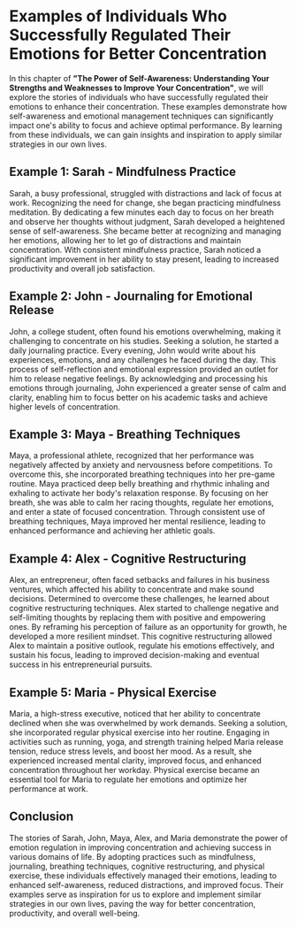 Examples of Individuals Who Successfully Regulated Their Emotions for Better Concentration
===================================================================================================

In this chapter of **"The Power of Self-Awareness: Understanding Your Strengths and Weaknesses to Improve Your Concentration"**, we will explore the stories of individuals who have successfully regulated their emotions to enhance their concentration. These examples demonstrate how self-awareness and emotional management techniques can significantly impact one's ability to focus and achieve optimal performance. By learning from these individuals, we can gain insights and inspiration to apply similar strategies in our own lives.

**Example 1: Sarah - Mindfulness Practice**
-------------------------------------------

Sarah, a busy professional, struggled with distractions and lack of focus at work. Recognizing the need for change, she began practicing mindfulness meditation. By dedicating a few minutes each day to focus on her breath and observe her thoughts without judgment, Sarah developed a heightened sense of self-awareness. She became better at recognizing and managing her emotions, allowing her to let go of distractions and maintain concentration. With consistent mindfulness practice, Sarah noticed a significant improvement in her ability to stay present, leading to increased productivity and overall job satisfaction.

**Example 2: John - Journaling for Emotional Release**
------------------------------------------------------

John, a college student, often found his emotions overwhelming, making it challenging to concentrate on his studies. Seeking a solution, he started a daily journaling practice. Every evening, John would write about his experiences, emotions, and any challenges he faced during the day. This process of self-reflection and emotional expression provided an outlet for him to release negative feelings. By acknowledging and processing his emotions through journaling, John experienced a greater sense of calm and clarity, enabling him to focus better on his academic tasks and achieve higher levels of concentration.

**Example 3: Maya - Breathing Techniques**
------------------------------------------

Maya, a professional athlete, recognized that her performance was negatively affected by anxiety and nervousness before competitions. To overcome this, she incorporated breathing techniques into her pre-game routine. Maya practiced deep belly breathing and rhythmic inhaling and exhaling to activate her body's relaxation response. By focusing on her breath, she was able to calm her racing thoughts, regulate her emotions, and enter a state of focused concentration. Through consistent use of breathing techniques, Maya improved her mental resilience, leading to enhanced performance and achieving her athletic goals.

**Example 4: Alex - Cognitive Restructuring**
---------------------------------------------

Alex, an entrepreneur, often faced setbacks and failures in his business ventures, which affected his ability to concentrate and make sound decisions. Determined to overcome these challenges, he learned about cognitive restructuring techniques. Alex started to challenge negative and self-limiting thoughts by replacing them with positive and empowering ones. By reframing his perception of failure as an opportunity for growth, he developed a more resilient mindset. This cognitive restructuring allowed Alex to maintain a positive outlook, regulate his emotions effectively, and sustain his focus, leading to improved decision-making and eventual success in his entrepreneurial pursuits.

**Example 5: Maria - Physical Exercise**
----------------------------------------

Maria, a high-stress executive, noticed that her ability to concentrate declined when she was overwhelmed by work demands. Seeking a solution, she incorporated regular physical exercise into her routine. Engaging in activities such as running, yoga, and strength training helped Maria release tension, reduce stress levels, and boost her mood. As a result, she experienced increased mental clarity, improved focus, and enhanced concentration throughout her workday. Physical exercise became an essential tool for Maria to regulate her emotions and optimize her performance at work.

Conclusion
----------

The stories of Sarah, John, Maya, Alex, and Maria demonstrate the power of emotion regulation in improving concentration and achieving success in various domains of life. By adopting practices such as mindfulness, journaling, breathing techniques, cognitive restructuring, and physical exercise, these individuals effectively managed their emotions, leading to enhanced self-awareness, reduced distractions, and improved focus. Their examples serve as inspiration for us to explore and implement similar strategies in our own lives, paving the way for better concentration, productivity, and overall well-being.

